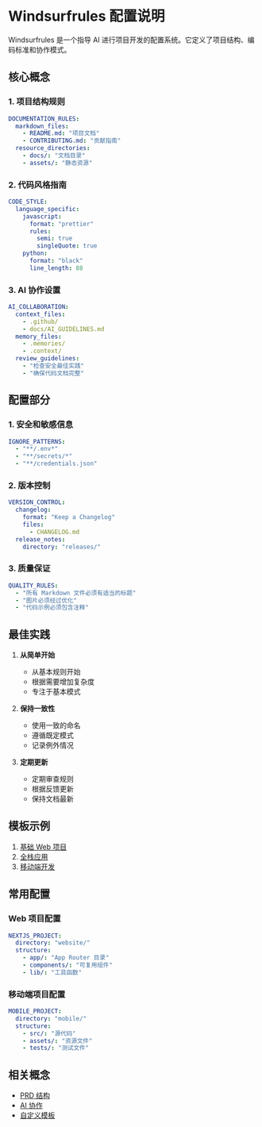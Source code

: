 # Windsurfrules 配置说明

Windsurfrules 是一个指导 AI 进行项目开发的配置系统。它定义了项目结构、编码标准和协作模式。

## 核心概念

### 1. 项目结构规则

```yaml
DOCUMENTATION_RULES:
  markdown_files:
    - README.md: "项目文档"
    - CONTRIBUTING.md: "贡献指南"
  resource_directories:
    - docs/: "文档目录"
    - assets/: "静态资源"
```

### 2. 代码风格指南

```yaml
CODE_STYLE:
  language_specific:
    javascript:
      format: "prettier"
      rules:
        semi: true
        singleQuote: true
    python:
      format: "black"
      line_length: 88
```

### 3. AI 协作设置

```yaml
AI_COLLABORATION:
  context_files:
    - .github/
    - docs/AI_GUIDELINES.md
  memory_files:
    - .memories/
    - .context/
  review_guidelines:
    - "检查安全最佳实践"
    - "确保代码文档完整"
```

## 配置部分

### 1. 安全和敏感信息

```yaml
IGNORE_PATTERNS:
  - "**/.env*"
  - "**/secrets/*"
  - "**/credentials.json"
```

### 2. 版本控制

```yaml
VERSION_CONTROL:
  changelog:
    format: "Keep a Changelog"
    files:
      - CHANGELOG.md
  release_notes:
    directory: "releases/"
```

### 3. 质量保证

```yaml
QUALITY_RULES:
  - "所有 Markdown 文件必须有适当的标题"
  - "图片必须经过优化"
  - "代码示例必须包含注释"
```

## 最佳实践

1. **从简单开始**
   - 从基本规则开始
   - 根据需要增加复杂度
   - 专注于基本模式

2. **保持一致性**
   - 使用一致的命名
   - 遵循既定模式
   - 记录例外情况

3. **定期更新**
   - 定期审查规则
   - 根据反馈更新
   - 保持文档最新

## 模板示例

1. [基础 Web 项目](../templates/basic-web-rules.md)
2. [全栈应用](../templates/fullstack-rules.md)
3. [移动端开发](../templates/mobile-rules.md)

## 常用配置

### Web 项目配置

```yaml
NEXTJS_PROJECT:
  directory: "website/"
  structure:
    - app/: "App Router 目录"
    - components/: "可复用组件"
    - lib/: "工具函数"
```

### 移动端项目配置

```yaml
MOBILE_PROJECT:
  directory: "mobile/"
  structure:
    - src/: "源代码"
    - assets/: "资源文件"
    - tests/: "测试文件"
```

## 相关概念

- [PRD 结构](./prd-structure.md)
- [AI 协作](./ai-collaboration.md)
- [自定义模板](../how-to/custom-templates.md)
